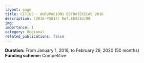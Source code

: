 ```yaml
---
layout: page
title: CITIUS - AGRUPACIÓNS ESTRATÉXICAS 2016 
description: (2016-PG014) Ref.ED431G/08
img: 
importance: 1
category: Regional
related_publications: false
---
```


**Duration:** From January 1, 2016, to February 29, 2020 (50 months)  
**Funding scheme:** Competitive
